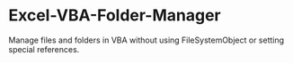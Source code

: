 # Excel-VBA-Folder-Manager
Manage files and folders in VBA without using FileSystemObject or setting special references.
